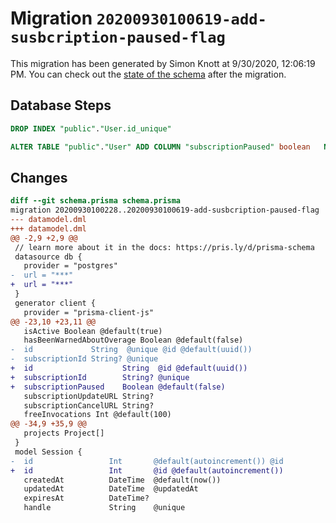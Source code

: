 # Migration `20200930100619-add-susbcription-paused-flag`

This migration has been generated by Simon Knott at 9/30/2020, 12:06:19 PM.
You can check out the [state of the schema](./schema.prisma) after the migration.

## Database Steps

```sql
DROP INDEX "public"."User.id_unique"

ALTER TABLE "public"."User" ADD COLUMN "subscriptionPaused" boolean   NOT NULL DEFAULT false
```

## Changes

```diff
diff --git schema.prisma schema.prisma
migration 20200930100228..20200930100619-add-susbcription-paused-flag
--- datamodel.dml
+++ datamodel.dml
@@ -2,9 +2,9 @@
 // learn more about it in the docs: https://pris.ly/d/prisma-schema
 datasource db {
   provider = "postgres"
-  url = "***"
+  url = "***"
 }
 generator client {
   provider = "prisma-client-js"
@@ -23,10 +23,11 @@
   isActive Boolean @default(true)
   hasBeenWarnedAboutOverage Boolean @default(false)
-  id             String  @unique @id @default(uuid())
-  subscriptionId String? @unique
+  id                    String  @id @default(uuid())
+  subscriptionId        String? @unique
+  subscriptionPaused    Boolean @default(false)
   subscriptionUpdateURL String?
   subscriptionCancelURL String?
   freeInvocations Int @default(100)
@@ -34,9 +35,9 @@
   projects Project[]
 }
 model Session {
-  id                 Int       @default(autoincrement()) @id
+  id                 Int       @id @default(autoincrement())
   createdAt          DateTime  @default(now())
   updatedAt          DateTime  @updatedAt
   expiresAt          DateTime?
   handle             String    @unique
```


